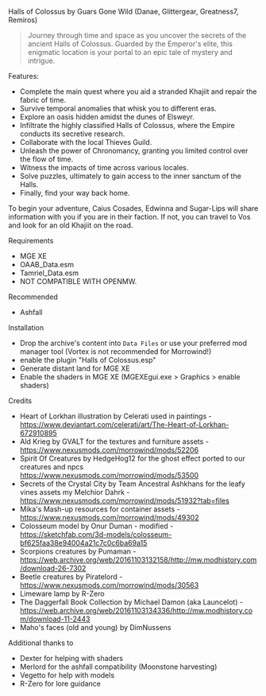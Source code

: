 Halls of Colossus
by Guars Gone Wild (Danae, Glittergear, Greatness7, Remiros)

> Journey through time and space as you uncover the secrets of the ancient Halls of Colossus. Guarded by the Emperor's elite, this enigmatic location is your portal to an epic tale of mystery and intrigue.

Features:
- Complete the main quest where you aid a stranded Khajiit and repair the fabric of time.
- Survive temporal anomalies that whisk you to different eras.
- Explore an oasis hidden amidst the dunes of Elsweyr.
- Infiltrate the highly classified Halls of Colossus, where the Empire conducts its secretive research.
- Collaborate with the local Thieves Guild.
- Unleash the power of Chronomancy, granting you limited control over the flow of time.
- Witness the impacts of time across various locales.
- Solve puzzles, ultimately to gain access to the inner sanctum of the Halls.
- Finally, find your way back home.

To begin your adventure, Caius Cosades, Edwinna and Sugar-Lips will share information with you if you are in their faction. If not, you can travel to Vos and look for an old Khajiit on the road.

Requirements
- MGE XE
- OAAB_Data.esm
- Tamriel_Data.esm
- NOT COMPATIBLE WITH OPENMW.

Recommended
- Ashfall

Installation
- Drop the archive's content into `Data Files` or use your preferred mod manager tool (Vortex is not recommended for Morrowind!)
- enable the plugin "Halls of Colossus.esp"
- Generate distant land for MGE XE
- Enable the shaders in MGE XE (MGEXEgui.exe > Graphics > enable shaders)

Credits
- Heart of Lorkhan illustration by Celerati used in paintings - https://www.deviantart.com/celerati/art/The-Heart-of-Lorkhan-672910895
- Ald Krieg by GVALT for the textures and furniture assets - https://www.nexusmods.com/morrowind/mods/52206
- Spirit Of Creatures by HedgeHog12 for the ghost effect ported to our creatures and npcs https://www.nexusmods.com/morrowind/mods/53500
- Secrets of the Crystal City by Team Ancestral Ashkhans for the leafy vines assets my Melchior Dahrk -  https://www.nexusmods.com/morrowind/mods/51932?tab=files
- Mika's Mash-up resources for container assets - https://www.nexusmods.com/morrowind/mods/49302
- Colosseum model by Onur Duman - modified  - https://sketchfab.com/3d-models/colosseum-bf625faa38e94004a21c7c0c6ba69a15
- Scorpions creatures by Pumaman - https://web.archive.org/web/20161103132158/http://mw.modhistory.com/download-26-7302
- Beetle creatures by Piratelord - https://www.nexusmods.com/morrowind/mods/30563
- Limeware lamp by R-Zero
- The Daggerfall Book Collection by Michael Damon (aka Launcelot) - https://web.archive.org/web/20161103134336/http://mw.modhistory.com/download-11-2443
- Maho's faces (old and young) by DimNussens

Additional thanks to
- Dexter for helping with shaders
- Merlord for the ashfall compatibility (Moonstone harvesting)
- Vegetto for help with models
- R-Zero for lore guidance
